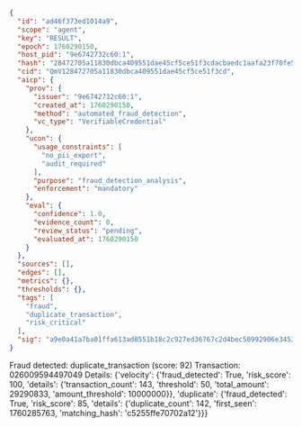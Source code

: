 ```json
{
  "id": "ad46f373ed1014a9",
  "scope": "agent",
  "key": "RESULT",
  "epoch": 1760290150,
  "host_pid": "9e6742732c60:1",
  "hash": "28472705a11830dbca409551dae45cf5ce51f3cdacbaedc1aafa23f70fe5c599",
  "cid": "QmV128472705a11830dbca409551dae45cf5ce51f3cd",
  "aicp": {
    "prov": {
      "issuer": "9e6742732c60:1",
      "created_at": 1760290150,
      "method": "automated_fraud_detection",
      "vc_type": "VerifiableCredential"
    },
    "ucon": {
      "usage_constraints": [
        "no_pii_export",
        "audit_required"
      ],
      "purpose": "fraud_detection_analysis",
      "enforcement": "mandatory"
    },
    "eval": {
      "confidence": 1.0,
      "evidence_count": 0,
      "review_status": "pending",
      "evaluated_at": 1760290150
    }
  },
  "sources": [],
  "edges": [],
  "metrics": {},
  "thresholds": {},
  "tags": [
    "fraud",
    "duplicate_transaction",
    "risk_critical"
  ],
  "sig": "a9e0a41a7ba01ffa613ad8551b18c2c927ed36767c2d4bec50992906e3453a05"
}
```

Fraud detected: duplicate_transaction (score: 92)
Transaction: 026009594497049
Details: {'velocity': {'fraud_detected': True, 'risk_score': 100, 'details': {'transaction_count': 143, 'threshold': 50, 'total_amount': 29290833, 'amount_threshold': 10000000}}, 'duplicate': {'fraud_detected': True, 'risk_score': 85, 'details': {'duplicate_count': 142, 'first_seen': 1760285763, 'matching_hash': 'c5255ffe70702a12'}}}